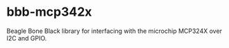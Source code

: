 # bbb-mcp342x
Beagle Bone Black library for interfacing with the microchip MCP324X over I2C and GPIO.
